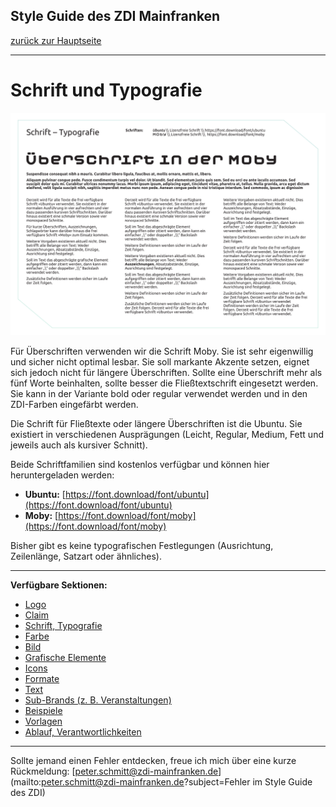 ## Style Guide des ZDI Mainfranken
[zurück zur Hauptseite](Readme.md)

---

# Schrift und Typografie
![ZDI Typo](/images/ZDI-Typo.png)

Für Überschriften verwenden wir die Schrift Moby. Sie ist sehr eigenwillig und sicher nicht optimal lesbar. Sie soll markante Akzente setzen, eignet sich jedoch nicht für längere Überschriften. Sollte eine Überschrift mehr als fünf Worte beinhalten, sollte besser die Fließtextschrift eingesetzt werden. Sie kann in der Variante bold oder regular verwendet werden und in den ZDI-Farben eingefärbt werden.

Die Schrift für Fließtexte oder längere Überschriften ist die Ubuntu. Sie existiert in verschiedenen Ausprägungen (Leicht, Regular, Medium, Fett und jeweils auch als kursiver Schnitt).

Beide Schriftfamilien sind kostenlos verfügbar und können hier heruntergeladen werden:
* **Ubuntu:** [https://font.download/font/ubuntu](https://font.download/font/ubuntu)
* **Moby:** [https://font.download/font/moby](https://font.download/font/moby)

Bisher gibt es keine typografischen Festlegungen (Ausrichtung, Zeilenlänge, Satzart oder ähnliches).


---

**Verfügbare Sektionen:**

* [Logo](Logo.md)
* [Claim](Claim.md)
* [Schrift, Typografie](Schrift_Typografie.md)
* [Farbe](Farbe.md)
* [Bild](Bild.md)
* [Grafische Elemente](Grafische_Elemente.md)
* [Icons](Icons.md)
* [Formate](Formate.md)
* [Text](Text.md)
* [Sub-Brands (z. B. Veranstaltungen)](Subbrands_zB_Veranstaltungen.md)
* [Beispiele](Beispiele.md)
* [Vorlagen](Vorlagen.md)
* [Ablauf, Verantwortlichkeiten](Ablauf_Verantwortlichkeiten.md)


---

Sollte jemand einen Fehler entdecken, freue ich mich über eine kurze Rückmeldung: [peter.schmitt@zdi-mainfranken.de](mailto:peter.schmitt@zdi-mainfranken.de?subject=Fehler im Style Guide des ZDI)